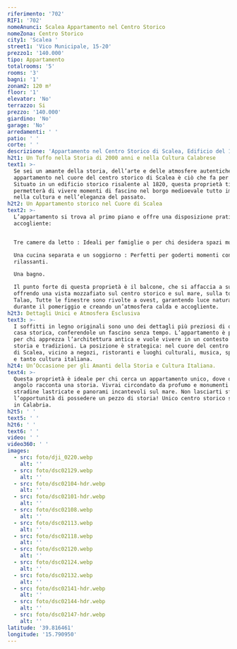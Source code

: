 ```yaml
---
riferimento: '702'
RIF1: '702'
nomeAnunci: Scalea Appartamento nel Centro Storico
nomeZona: Centro Storico
city1: 'Scalea '
street1: 'Vico Municipale, 15-20'
prezzo1: '140.000'
tipo: Appartamento
totalrooms: '5'
rooms: '3'
bagni: '1'
zonam2: 120 m²
floor: '1'
elevator: 'No'
terrazzo: Si
prezzo: '140.000'
giardino: 'No'
garage: 'No'
arredamenti: ' '
patio: ' '
corte: ' '
descrizione: 'Appartamento nel Centro Storico di Scalea, Edificio del 1820'
h2t1: Un Tuffo nella Storia di 2000 anni e nella Cultura Calabrese
text1: >-
  Se sei un amante della storia, dell’arte e delle atmosfere autentiche, questo
  appartamento nel cuore del centro storico di Scalea è ciò che fa per te.
  Situato in un edificio storico risalente al 1820, questa proprietà ti
  permetterà di vivere momenti di fascino nel borgo medioevale tutto immerso
  nella cultura e nell’eleganza del passato.
h2t2: Un Appartamento storico nel Cuore di Scalea
text2: >-
  L’appartamento si trova al primo piano e offre una disposizione pratica e
  accogliente:


  Tre camere da letto : Ideali per famiglie o per chi desidera spazi multipli.

  Una cucina separata e un soggiorno : Perfetti per goderti momenti conviviali e
  rilassanti.

  Una bagno.

  Il punto forte di questa proprietà è il balcone, che si affaccia a sud,
  offrendo una vista mozzafiato sul centro storico e sul mare, sulla torre
  Talao, Tutte le finestre sono rivolte a ovest, garantendo luce naturale
  durante il pomeriggio e creando un’atmosfera calda e accogliente.
h2t3: Dettagli Unici e Atmosfera Esclusiva
text3: >-
  I soffitti in legno originali sono uno dei dettagli più preziosi di questa
  casa storica, conferendole un fascino senza tempo. L’appartamento è perfetto
  per chi apprezza l’architettura antica e vuole vivere in un contesto ricco di
  storia e tradizioni. La posizione è strategica: nel cuore del centro storico
  di Scalea, vicino a negozi, ristoranti e luoghi culturali, musica, spettacoli,
  e tanto cultura italiana.
h2t4: Un’Occasione per gli Amanti della Storia e Cultura Italiana.
text4: >-
  Questa proprietà è ideale per chi cerca un appartamento unico, dove ogni
  angolo racconta una storia. Vivrai circondato da profumo e monumenti storici,
  stradine lastricate e panorami incantevoli sul mare. Non lasciarti sfuggire
  l’opportunità di possedere un pezzo di storia! Unico centro storico sul mare
  in Calabria.
h2t5: ' '
text5: ' '
h2t6: ' '
text6: ' '
video: ' '
video360: ' '
images:
  - src: foto/dji_0220.webp
    alt: ''
  - src: foto/dsc02129.webp
    alt: ''
  - src: foto/dsc02104-hdr.webp
    alt: ''
  - src: foto/dsc02101-hdr.webp
    alt: ''
  - src: foto/dsc02108.webp
    alt: ''
  - src: foto/dsc02113.webp
    alt: ''
  - src: foto/dsc02118.webp
    alt: ''
  - src: foto/dsc02120.webp
    alt: ''
  - src: foto/dsc02124.webp
    alt: ''
  - src: foto/dsc02132.webp
    alt: ''
  - src: foto/dsc02141-hdr.webp
    alt: ''
  - src: foto/dsc02144-hdr.webp
    alt: ''
  - src: foto/dsc02147-hdr.webp
    alt: ''
latitude: '39.816461'
longitude: '15.790950'
---
```


